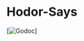 Hodor-Says
==========

[![Godoc](http://img.shields.io/badge/downloads-3700+%20total-brightgreen.svg)]
